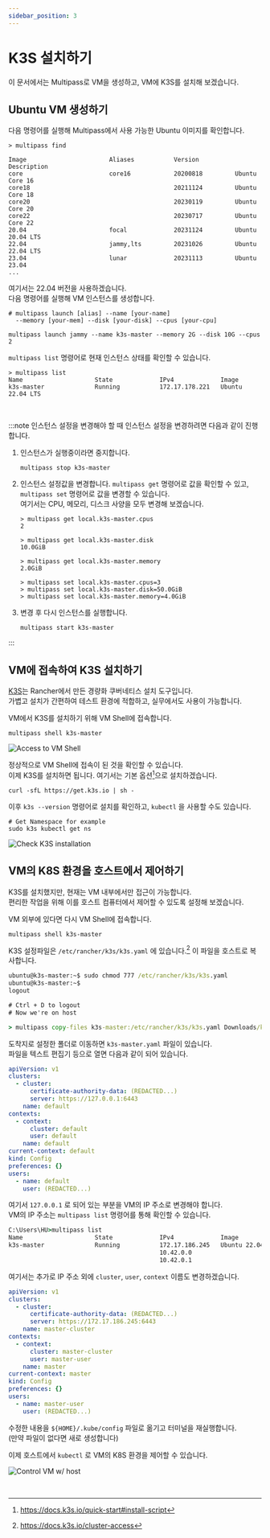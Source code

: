 ```yaml
---
sidebar_position: 3
---
```


# K3S 설치하기

이 문서에서는 Multipass로 VM을 생성하고, VM에 K3S를 설치해 보겠습니다.

## Ubuntu VM 생성하기

다음 명령어를 실행해 Multipass에서 사용 가능한 Ubuntu 이미지를 확인합니다.

```
> multipass find

Image                       Aliases           Version          Description
core                        core16            20200818         Ubuntu Core 16
core18                                        20211124         Ubuntu Core 18
core20                                        20230119         Ubuntu Core 20
core22                                        20230717         Ubuntu Core 22
20.04                       focal             20231124         Ubuntu 20.04 LTS
22.04                       jammy,lts         20231026         Ubuntu 22.04 LTS
23.04                       lunar             20231113         Ubuntu 23.04
...
```

여기서는 22.04 버전을 사용하겠습니다.  
다음 명령어를 실행해 VM 인스턴스를 생성합니다.

```
# multipass launch [alias] --name [your-name]
  --memory [your-mem] --disk [your-disk] --cpus [your-cpu]

multipass launch jammy --name k3s-master --memory 2G --disk 10G --cpus 2
```

`multipass list` 명령어로 현재 인스턴스 상태를 확인할 수 있습니다.

```
> multipass list
Name                    State             IPv4             Image
k3s-master              Running           172.17.178.221   Ubuntu 22.04 LTS
```

<br/>

:::note 인스턴스 설정을 변경해야 할 때
인스턴스 설정을 변경하려면 다음과 같이 진행합니다.

1. 인스턴스가 실행중이라면 중지합니다.

   ```
   multipass stop k3s-master
   ```

2. 인스턴스 설정값을 변경합니다. `multipass get` 명령어로 값을 확인할 수 있고, `multipass set` 명령어로 값을 변경할 수 있습니다.  
   여기서는 CPU, 메모리, 디스크 사양을 모두 변경해 보겠습니다.

   ```
   > multipass get local.k3s-master.cpus
   2

   > multipass get local.k3s-master.disk
   10.0GiB

   > multipass get local.k3s-master.memory
   2.0GiB

   > multipass set local.k3s-master.cpus=3
   > multipass set local.k3s-master.disk=50.0GiB
   > multipass set local.k3s-master.memory=4.0GiB
   ```

3. 변경 후 다시 인스턴스를 실행합니다.

   ```
   multipass start k3s-master
   ```

:::

## VM에 접속하여 K3S 설치하기

[K3S][k3s]는 Rancher에서 만든 경량화 쿠버네티스 설치 도구입니다.  
가볍고 설치가 간편하여 테스트 환경에 적합하고, 실무에서도 사용이 가능합니다.

VM에서 K3S를 설치하기 위해 VM Shell에 접속합니다.

```
multipass shell k3s-master
```

![Access to VM Shell](./img/1-3-vm-shell.png)

정상적으로 VM Shell에 접속이 된 것을 확인할 수 있습니다.  
이제 K3S를 설치하면 됩니다. 여기서는 기본 옵션[^1]으로 설치하겠습니다.

```
curl -sfL https://get.k3s.io | sh -
```

이후 `k3s --version` 명령어로 설치를 확인하고, `kubectl` 을 사용할 수도 있습니다.

```
# Get Namespace for example
sudo k3s kubectl get ns
```

![Check K3S installation](./img/1-3-check-k3s.png)

## VM의 K8S 환경을 호스트에서 제어하기

K3S를 설치했지만, 현재는 VM 내부에서만 접근이 가능합니다.  
편리한 작업을 위해 이를 호스트 컴퓨터에서 제어할 수 있도록 설정해 보겠습니다.

VM 외부에 있다면 다시 VM Shell에 접속합니다.

```
multipass shell k3s-master
```

K3S 설정파일은 `/etc/rancher/k3s/k3s.yaml` 에 있습니다.[^2] 이 파일을 호스트로 복사합니다.

```cmd
ubuntu@k3s-master:~$ sudo chmod 777 /etc/rancher/k3s/k3s.yaml
ubuntu@k3s-master:~$
logout

# Ctrl + D to logout
# Now we're on host

> multipass copy-files k3s-master:/etc/rancher/k3s/k3s.yaml Downloads/k3s-master.yaml
```

도착지로 설정한 폴더로 이동하면 `k3s-master.yaml` 파일이 있습니다.  
파일을 텍스트 편집기 등으로 열면 다음과 같이 되어 있습니다.

```yaml title="k3s-master.yaml" {5}
apiVersion: v1
clusters:
  - cluster:
      certificate-authority-data: (REDACTED...)
      server: https://127.0.0.1:6443
    name: default
contexts:
  - context:
      cluster: default
      user: default
    name: default
current-context: default
kind: Config
preferences: {}
users:
  - name: default
    user: (REDACTED...)
```

여기서 `127.0.0.1` 로 되어 있는 부분을 VM의 IP 주소로 변경해야 합니다.  
VM의 IP 주소는 `multipass list` 명령어를 통해 확인할 수 있습니다.

```cmd {3}
C:\Users\HU>multipass list
Name                    State             IPv4             Image
k3s-master              Running           172.17.186.245   Ubuntu 22.04 LTS
                                          10.42.0.0
                                          10.42.0.1
```

여기서는 추가로 IP 주소 외에 `cluster`, `user`, `context` 이름도 변경하겠습니다.

```yaml title="k3s-master.yaml" {5-6,9-12,16}
apiVersion: v1
clusters:
  - cluster:
      certificate-authority-data: (REDACTED...)
      server: https://172.17.186.245:6443
    name: master-cluster
contexts:
  - context:
      cluster: master-cluster
      user: master-user
    name: master
current-context: master
kind: Config
preferences: {}
users:
  - name: master-user
    user: (REDACTED...)
```

수정한 내용을 `${HOME}/.kube/config` 파일로 옮기고 터미널을 재실행합니다.  
(만약 파일이 없다면 새로 생성합니다)

이제 호스트에서 `kubectl` 로 VM의 K8S 환경을 제어할 수 있습니다.

![Control VM w/ host](./img/1-3-control-vm-with-host.png)

<br/>

[k3s]: https://k3s.io

[^1]: https://docs.k3s.io/quick-start#install-script
[^2]: https://docs.k3s.io/cluster-access

<!--Re-edited on 240120-->
